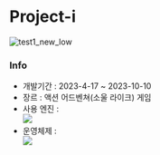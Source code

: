 # Project-i
![test1_new_low](https://github.com/Junhachoi-GameDav/Project-i/assets/87477736/abd9577a-514b-41bf-8a8e-56df1e882de1)
### Info
- 개발기간    : 2023-4-17 ~ 2023-10-10<br>
- 장르    : 액션 어드벤쳐(소울 라이크) 게임<br>
- 사용 엔진 :<br>
<img src="https://img.shields.io/badge/Unity3D-000000?style=for-the-badge&logo=Unity&logoColor=white"><br>
- 운영체제 :<br>
<img src="https://img.shields.io/badge/windows-0078D4?style=for-the-badge&logo=windows&logoColor=white"><br>
